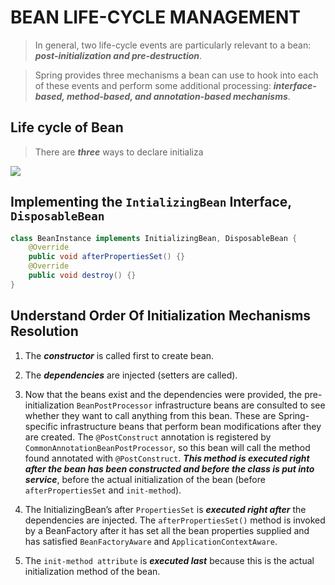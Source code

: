 # BEAN LIFE-CYCLE MANAGEMENT

> In general, two life-cycle events are particularly relevant to a bean: _**post-initialization and pre-destruction**_.

> Spring provides three mechanisms a bean can use to hook into each of these events and perform some additional processing: _**interface-based, method-based, and annotation-based mechanisms**_.


## Life cycle of Bean
> There are _**three**_ ways to declare initializa
<img src="https://i.imgur.com/EUE39GW.png"/>

## Implementing the `IntializingBean` Interface, `DisposableBean`

```java
class BeanInstance implements InitializingBean, DisposableBean {
	@Override
	public void afterPropertiesSet() {}
	@Override
	public void destroy() {}
}
```

## 
## Understand Order Of Initialization Mechanisms Resolution 
1. The _**constructor**_ is called first to create bean.

2. The _**dependencies**_ are injected (setters are called).

3. Now that the beans exist and the dependencies were provided, the pre- initialization `BeanPostProcessor` infrastructure beans are consulted  to see whether they want to call anything from this bean. These are Spring-specific infrastructure beans that perform bean modifications after they are created. The `@PostConstruct` annotation is registered by `CommonAnnotationBeanPostProcessor`, so this bean will call the method found annotated with `@PostConstruct`. _**This method is executed right after the bean has been constructed and before the class is put into service**_, before the actual initialization of the bean (before `afterPropertiesSet` and `init-method`).

4.  The InitializingBean’s after `PropertiesSet` is _**executed right after**_ the dependencies are injected. The `afterPropertiesSet()` method is invoked by a BeanFactory after it has set all the bean properties supplied and has satisfied `BeanFactoryAware` and `ApplicationContextAware`.
5. The `init-method attribute` is _**executed last**_ because this is the actual initialization method of the bean.
   
<!--stackedit_data:
eyJoaXN0b3J5IjpbMTQwMzAwMTMxOSwxNTc0ODAxNDk2LDMwOD
A5MDc2NCwtNTk3MjU1NDQ4LDcwMTE4MTQ2NCwtMTgwOTYzODQz
Ml19
-->